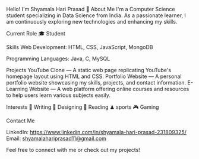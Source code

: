 Hello! I'm Shyamala Hari Prasad 👋
About Me
I'm a Computer Science student specializing in Data Science from India. As a passionate learner, I am continuously exploring new technologies and enhancing my skills.

Current Role
🎓 Student

Skills
Web Development: HTML, CSS, JavaScript, MongoDB 

Programming Languages: Java, C, MySQL

Projects
YouTube Clone — A static web page replicating YouTube's homepage layout using HTML and CSS.
Portfolio Website — A personal portfolio website showcasing my skills, projects, and contact information.
E-Learning Website — A web platform offering online courses and resources to help users learn various subjects easily.

Interests
📝 Writing
🎨 Designing
📖 Reading
♟ sports
🎮 Gaming

Contact Me

LinkedIn: https://www.linkedin.com/in/shyamala-hari-prasad-231809325/
Email: shyamalahariprasad11@gmail.com

Feel free to connect with me or check out my projects!
